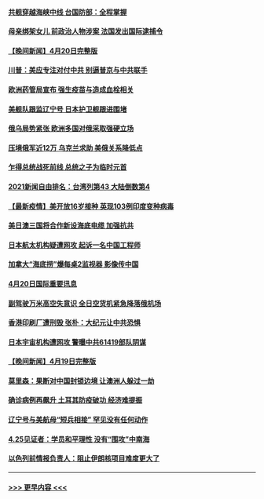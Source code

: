 #### [共舰穿越海峡中线 台国防部：全程掌握](../pages/prog202/a103100508.md?t=04211301) 
#### [母亲绑架女儿 前政治人物涉案 法国发出国际逮捕令](../pages/prog202/a103100696.md?t=04211301) 
#### [【晚间新闻】4月20日完整版](../pages/prog202/a103100681.md?t=04211301) 
#### [川普：美应专注对付中共 别逼普京与中共联手](../pages/prog202/a103100656.md?t=04211301) 
#### [欧洲药管局宣布 强生疫苗与造成血栓相关](../pages/prog202/a103100437.md?t=04211301) 
#### [美舰队跟监辽宁号 日本护卫舰跟进围堵](../pages/prog202/a103099742.md?t=04211301) 
#### [俄乌局势紧张 欧洲多国对俄采取强硬立场](../pages/prog202/a103100192.md?t=04211301) 
#### [压境俄军近12万 乌克兰求助 美俄关系降低点](../pages/prog202/a103100511.md?t=04211301) 
#### [乍得总统战死前线 总统之子为临时元首](../pages/prog202/a103100466.md?t=04211301) 
#### [2021新闻自由排名：台湾列第43 大陆倒数第4](../pages/prog202/a103100400.md?t=04211301) 
#### [【最新疫情】美开放16岁接种 英现103例印度变种病毒](../pages/prog202/a103100287.md?t=04211301) 
#### [美日澳三国将合作新设海底电缆 加强抗共](../pages/prog202/a103100285.md?t=04211301) 
#### [日本航太机构疑遭网攻  起诉一名中国工程师](../pages/prog202/a103100235.md?t=04211301) 
#### [加拿大“海底捞”爆每桌2监视器 影像传中国](../pages/prog202/a103100064.md?t=04211301) 
#### [4月20日国际重要讯息](../pages/prog202/a103100060.md?t=04211301) 
#### [副驾驶万米高空失意识 全日空货机紧急降落俄机场](../pages/prog202/a103100032.md?t=04211301) 
#### [香港印刷厂遭刑毁 张朴：大纪元让中共恐惧](../pages/prog202/a103100039.md?t=04211301) 
#### [日本宇宙机构遭网攻 警曝中共61419部队阴谋](../pages/prog202/a103099979.md?t=04211301) 
#### [【晚间新闻】4月19日完整版](../pages/prog202/a103099953.md?t=04211301) 
#### [莫里森：果断对中国封锁边境 让澳洲人躲过一劫](../pages/prog202/a103099890.md?t=04211301) 
#### [确诊病例再飙升 土耳其防疫破功 经济难提振](../pages/prog202/a103099904.md?t=04211301) 
#### [辽宁号与美航母“短兵相接” 罕见没有任何动作](../pages/prog202/a103099914.md?t=04211301) 
#### [4.25见证者：学员和平理性 没有“围攻”中南海](../pages/prog202/a103099694.md?t=04211301) 
#### [以色列前情报负责人：阻止伊朗核项目难度更大了](../pages/prog202/a103099488.md?t=04211301) 

----
#### [ >>> 更早内容 <<< ](../indexes/prog202-earlier.md)
